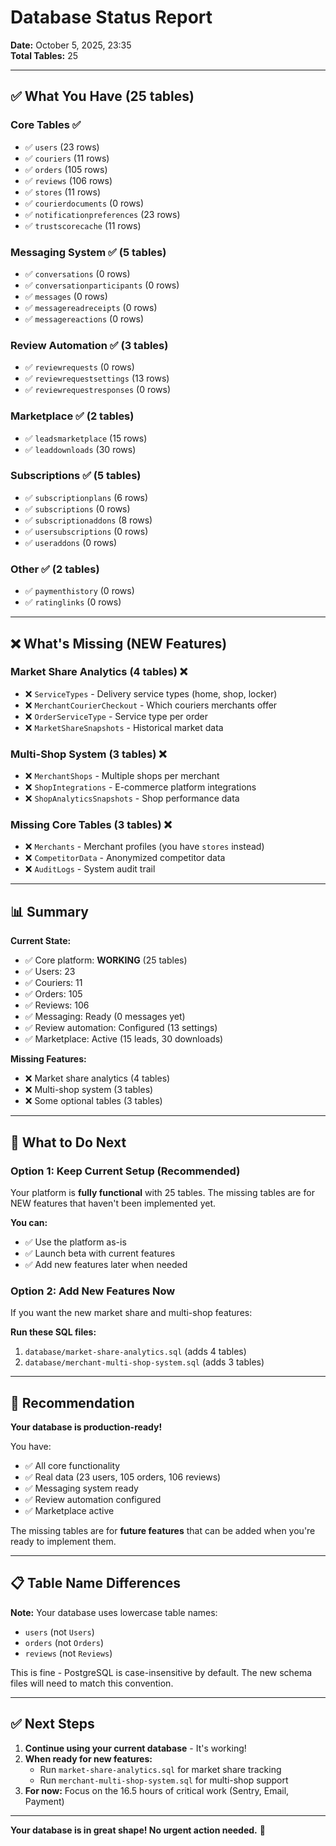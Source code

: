 # Database Status Report

**Date:** October 5, 2025, 23:35  
**Total Tables:** 25

---

## ✅ What You Have (25 tables)

### Core Tables ✅
- ✅ `users` (23 rows)
- ✅ `couriers` (11 rows)
- ✅ `orders` (105 rows)
- ✅ `reviews` (106 rows)
- ✅ `stores` (11 rows)
- ✅ `courierdocuments` (0 rows)
- ✅ `notificationpreferences` (23 rows)
- ✅ `trustscorecache` (11 rows)

### Messaging System ✅ (5 tables)
- ✅ `conversations` (0 rows)
- ✅ `conversationparticipants` (0 rows)
- ✅ `messages` (0 rows)
- ✅ `messagereadreceipts` (0 rows)
- ✅ `messagereactions` (0 rows)

### Review Automation ✅ (3 tables)
- ✅ `reviewrequests` (0 rows)
- ✅ `reviewrequestsettings` (13 rows)
- ✅ `reviewrequestresponses` (0 rows)

### Marketplace ✅ (2 tables)
- ✅ `leadsmarketplace` (15 rows)
- ✅ `leaddownloads` (30 rows)

### Subscriptions ✅ (5 tables)
- ✅ `subscriptionplans` (6 rows)
- ✅ `subscriptions` (0 rows)
- ✅ `subscriptionaddons` (8 rows)
- ✅ `usersubscriptions` (0 rows)
- ✅ `useraddons` (0 rows)

### Other ✅ (2 tables)
- ✅ `paymenthistory` (0 rows)
- ✅ `ratinglinks` (0 rows)

---

## ❌ What's Missing (NEW Features)

### Market Share Analytics (4 tables) ❌
- ❌ `ServiceTypes` - Delivery service types (home, shop, locker)
- ❌ `MerchantCourierCheckout` - Which couriers merchants offer
- ❌ `OrderServiceType` - Service type per order
- ❌ `MarketShareSnapshots` - Historical market data

### Multi-Shop System (3 tables) ❌
- ❌ `MerchantShops` - Multiple shops per merchant
- ❌ `ShopIntegrations` - E-commerce platform integrations
- ❌ `ShopAnalyticsSnapshots` - Shop performance data

### Missing Core Tables (3 tables) ❌
- ❌ `Merchants` - Merchant profiles (you have `stores` instead)
- ❌ `CompetitorData` - Anonymized competitor data
- ❌ `AuditLogs` - System audit trail

---

## 📊 Summary

**Current State:**
- ✅ Core platform: **WORKING** (25 tables)
- ✅ Users: 23
- ✅ Couriers: 11
- ✅ Orders: 105
- ✅ Reviews: 106
- ✅ Messaging: Ready (0 messages yet)
- ✅ Review automation: Configured (13 settings)
- ✅ Marketplace: Active (15 leads, 30 downloads)

**Missing Features:**
- ❌ Market share analytics (4 tables)
- ❌ Multi-shop system (3 tables)
- ❌ Some optional tables (3 tables)

---

## 🎯 What to Do Next

### Option 1: Keep Current Setup (Recommended)
Your platform is **fully functional** with 25 tables. The missing tables are for NEW features that haven't been implemented yet.

**You can:**
- ✅ Use the platform as-is
- ✅ Launch beta with current features
- ✅ Add new features later when needed

### Option 2: Add New Features Now
If you want the new market share and multi-shop features:

**Run these SQL files:**
1. `database/market-share-analytics.sql` (adds 4 tables)
2. `database/merchant-multi-shop-system.sql` (adds 3 tables)

---

## 🚀 Recommendation

**Your database is production-ready!** 

You have:
- ✅ All core functionality
- ✅ Real data (23 users, 105 orders, 106 reviews)
- ✅ Messaging system ready
- ✅ Review automation configured
- ✅ Marketplace active

The missing tables are for **future features** that can be added when you're ready to implement them.

---

## 📋 Table Name Differences

**Note:** Your database uses lowercase table names:
- `users` (not `Users`)
- `orders` (not `Orders`)
- `reviews` (not `Reviews`)

This is fine - PostgreSQL is case-insensitive by default. The new schema files will need to match this convention.

---

## ✅ Next Steps

1. **Continue using your current database** - It's working!
2. **When ready for new features:**
   - Run `market-share-analytics.sql` for market share tracking
   - Run `merchant-multi-shop-system.sql` for multi-shop support
3. **For now:** Focus on the 16.5 hours of critical work (Sentry, Email, Payment)

---

**Your database is in great shape! No urgent action needed.** 🎉
